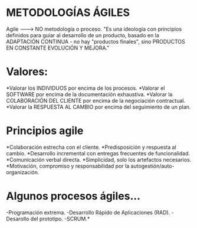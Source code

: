 # METODOLOGÍAS ÁGILES
Agile ---> NO metodología o proceso. 
"Es una ideología con principios definidos para guiar al desarrollo de un producto, basado en la ADAPTACIÓN CONTINUA - no hay "productos finales", sino PRODUCTOS EN CONSTANTE EVOLUCIÓN Y MEJORA."

# Valores:
*Valorar los INDIVIDUOS por encima de los procesos. 
*Valorar el SOFTWARE por encima de la documentación exhaustiva. 
*Valorar la COLABORACIÓN DEL CLIENTE por encima de la negociación contractual. 
*Valorar la RESPUESTA AL CAMBIO por encima del seguimiento de un plan. 

# Principios agile
*Colaboración estrecha con el cliente. 
*Predisposición y respuesta al cambio. 
*Desarrollo incremental con entregas frecuentes de funcionalidad.
*Comunicación verbal directa. 
*Simplicidad, solo los artefactos necesarios. 
*Motivación, compromiso y responsabilidad por la autogestión/auto-organización.

# Algunos procesos ágiles...
-Programación extrema. 
-Desarrollo Rápido de Aplicaciones (RAD). 
-Desarollo del prototipo. 
-SCRUM.*
